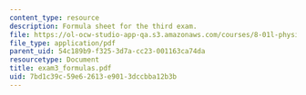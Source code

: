 ```yaml
---
content_type: resource
description: Formula sheet for the third exam.
file: https://ol-ocw-studio-app-qa.s3.amazonaws.com/courses/8-01l-physics-i-classical-mechanics-fall-2005/7bd1c39c59e62613e9013dccbba12b3b_exam3_formulas.pdf
file_type: application/pdf
parent_uid: 54c189b9-f325-3d7a-cc23-001163ca74da
resourcetype: Document
title: exam3_formulas.pdf
uid: 7bd1c39c-59e6-2613-e901-3dccbba12b3b
---
```

